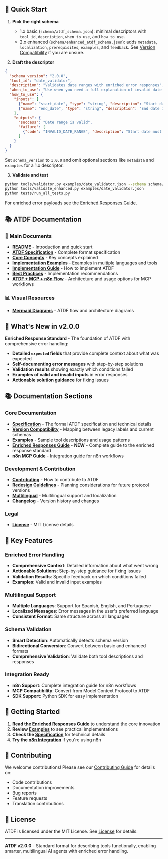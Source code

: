 ## 🎯 Quick Start

1. **Pick the right schema**
   - 1.x basic (`schema/atdf_schema.json`): minimal descriptors with `tool_id`, `description`, `when_to_use`, and `how_to_use`.
   - 2.x enhanced (`schema/enhanced_atdf_schema.json`): adds `metadata`, `localization`, `prerequisites`, `examples`, and `feedback`.
   See [Version Compatibility](version_compatibility.md) if you are unsure.

2. **Draft the descriptor**

```json
{
  "schema_version": "2.0.0",
  "tool_id": "date_validator",
  "description": "Validates date ranges with enriched error responses",
  "when_to_use": "Use when you need a full explanation of invalid date ranges",
  "how_to_use": {
    "inputs": [
      {"name": "start_date", "type": "string", "description": "Start date in ISO 8601 format", "required": true},
      {"name": "end_date", "type": "string", "description": "End date in ISO 8601 format", "required": true}
    ],
    "outputs": {
      "success": "Date range is valid",
      "failure": [
        {"code": "INVALID_DATE_RANGE", "description": "Start date must be before end date"}
      ]
    }
  }
}
```

Set `schema_version` to `1.0.0` and omit optional sections like `metadata` and `examples` for a 1.x descriptor.

3. **Validate and test**

```bash
python tools/validator.py examples/date_validator.json --schema schema/atdf_schema.json
python tools/validate_enhanced.py examples/date_validator.json
python tests/run_all_tests.py
```

For enriched error payloads see the [Enriched Responses Guide](enriched_responses_guide.md).
## 📚 ATDF Documentation

### 📖 **Main Documents**
- **[README](../../README.md)** - Introduction and quick start
- **[ATDF Specification](../docs/ATDF_SPECIFICATION.md)** - Complete format specification
- **[Core Concepts](../docs/CONCEPTS.md)** - Key concepts explained
- **[Implementation Examples](../docs/examples.md)** - Examples in multiple languages and tools
- **[Implementation Guide](./IMPLEMENTATION_GUIDE.md)** - How to implement ATDF
- **[Best Practices](./BEST_PRACTICES.md)** - Implementation recommendations
- **[ATDF + MCP + n8n Flow](n8n_mcp_integration_flow.md)** - Architecture and usage options for MCP workflows

### 📊 **Visual Resources**
- **[Mermaid Diagrams](../MERMAID_DIAGRAMS.md)** - ATDF flow and architecture diagrams

## 🚀 What's New in v2.0.0

**Enriched Response Standard** - The foundation of ATDF with comprehensive error handling:

- **Detailed `expected` fields** that provide complete context about what was expected
- **Self-documenting error messages** with step-by-step solutions
- **Validation results** showing exactly which conditions failed
- **Examples of valid and invalid inputs** in error responses
- **Actionable solution guidance** for fixing issues

## 📚 Documentation Sections

### Core Documentation

- **[Specification](specification.md)** - The formal ATDF specification and technical details
- **[Version Compatibility](version_compatibility.md)** - Mapping between legacy labels and current schemas
- **[Examples](examples.md)** - Sample tool descriptions and usage patterns
- **[Enriched Responses Guide](enriched_responses_guide.md)** - **NEW** - Complete guide to the enriched response standard
- **[n8n MCP Guide](n8n_mcp_server_guide.md)** - Integration guide for n8n workflows

### Development & Contribution

- **[Contributing](contributing.md)** - How to contribute to ATDF
- **[Redesign Guidelines](redesign_guidelines.md)** - Planning considerations for future protocol versions
- **[Multilingual](multilingual.md)** - Multilingual support and localization
- **[Changelog](changelog.md)** - Version history and changes

### Legal

- **[License](license.md)** - MIT License details

## 🔧 Key Features

### Enriched Error Handling
- **Comprehensive Context**: Detailed information about what went wrong
- **Actionable Solutions**: Step-by-step guidance for fixing issues
- **Validation Results**: Specific feedback on which conditions failed
- **Examples**: Valid and invalid input examples

### Multilingual Support
- **Multiple Languages**: Support for Spanish, English, and Portuguese
- **Localized Messages**: Error messages in the user's preferred language
- **Consistent Format**: Same structure across all languages

### Schema Validation
- **Smart Detection**: Automatically detects schema version
- **Bidirectional Conversion**: Convert between basic and enhanced formats
- **Comprehensive Validation**: Validate both tool descriptions and responses

### Integration Ready
- **n8n Support**: Complete integration guide for n8n workflows
- **MCP Compatibility**: Convert from Model Context Protocol to ATDF
- **SDK Support**: Python SDK for easy implementation

## 📖 Getting Started

1. **Read the [Enriched Responses Guide](enriched_responses_guide.md)** to understand the core innovation
2. **Review [Examples](examples.md)** to see practical implementations
3. **Check the [Specification](specification.md)** for technical details
4. **Try the [n8n Integration](n8n_mcp_server_guide.md)** if you're using n8n

## 🤝 Contributing

We welcome contributions! Please see our [Contributing Guide](contributing.md) for details on:

- Code contributions
- Documentation improvements
- Bug reports
- Feature requests
- Translation contributions

## 📄 License

ATDF is licensed under the MIT License. See [License](license.md) for details.

---

**ATDF v2.0.0** - Standard format for describing tools functionally, enabling smarter, multilingual AI agents with enriched error handling. 
